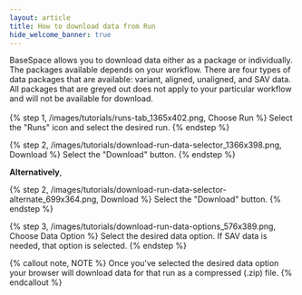 ```yaml
---
layout: article
title: How to download data from Run
hide_welcome_banner: true
---
```


BaseSpace allows you to download data either as a package or individually. The packages available depends on your workflow. There are four types of data packages that are available:  variant, aligned, unaligned, and SAV data. All packages that are greyed out does not apply to your particular workflow and will not be available for download.
<br />
<br />
{% step 1, /images/tutorials/runs-tab_1365x402.png, Choose Run %}
Select the "Runs" icon and select the desired run.
{% endstep %}

{% step 2, /images/tutorials/download-run-data-selector_1366x398.png, Download %}
Select  the "Download" button.
{% endstep %}

**Alternatively**,

{% step 2, /images/tutorials/download-run-data-selector-alternate_699x364.png, Download %}
Select  the "Download" button.
{% endstep %}

{% step 3, /images/tutorials/download-run-data-options_576x389.png, Choose Data Option %}
Select the desired data option. If SAV data is needed, that option is selected.
{% endstep %}

{% callout note, NOTE %}
Once you've selected the desired data option your browser will download data for that run as a compressed (.zip) file.
{% endcallout %}